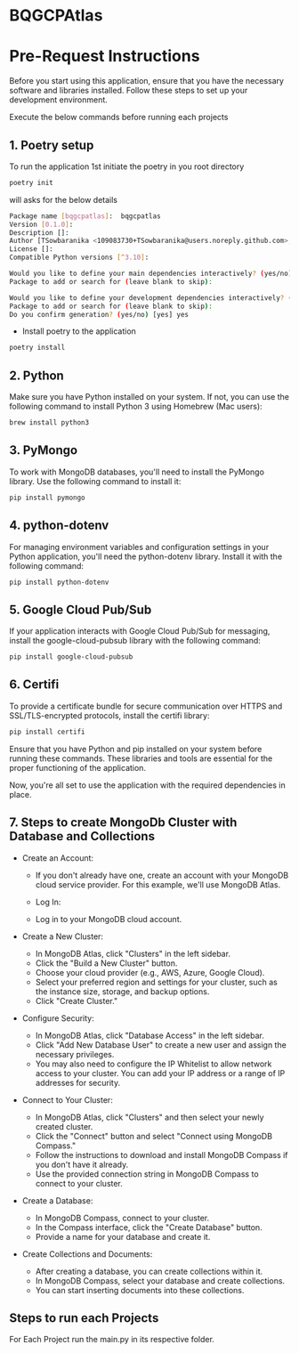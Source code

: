 # BQGCPAtlas

# Pre-Request Instructions

Before you start using this application, ensure that you have the necessary software and libraries installed. Follow these steps to set up your development environment. 

Execute the below commands before running each projects

## 1. Poetry setup
To run the application 1st initiate the poetry in you root directory

```bash
poetry init
```
will asks for the below details 

```bash
Package name [bqgcpatlas]:  bqgcpatlas
Version [0.1.0]:  
Description []:  
Author [TSowbaranika <109083730+TSowbaranika@users.noreply.github.com>, n to skip]:  
License []:  
Compatible Python versions [^3.10]:  

Would you like to define your main dependencies interactively? (yes/no) [yes] yes
Package to add or search for (leave blank to skip): 

Would you like to define your development dependencies interactively? (yes/no) [yes] yes
Package to add or search for (leave blank to skip):
Do you confirm generation? (yes/no) [yes] yes

```
- Install poetry to the application

```bash
poetry install
```


## 2. Python

Make sure you have Python installed on your system. If not, you can use the following command to install Python 3 using Homebrew (Mac users):

```bash
brew install python3
```

## 3. PyMongo
To work with MongoDB databases, you'll need to install the PyMongo library. Use the following command to install it:

```bash
pip install pymongo
```

## 4. python-dotenv
For managing environment variables and configuration settings in your Python application, you'll need the python-dotenv library. Install it with the following command:

```bash
pip install python-dotenv
```

## 5. Google Cloud Pub/Sub
If your application interacts with Google Cloud Pub/Sub for messaging, install the google-cloud-pubsub library with the following command:

```bash
pip install google-cloud-pubsub
```

## 6. Certifi
To provide a certificate bundle for secure communication over HTTPS and SSL/TLS-encrypted protocols, install the certifi library:

```bash
pip install certifi
```

Ensure that you have Python and pip installed on your system before running these commands. These libraries and tools are essential for the proper functioning of the application.

Now, you're all set to use the application with the required dependencies in place.

## 7. Steps to create MongoDb Cluster with Database and Collections

- Create an Account:

  * If you don't already have one, create an account with your MongoDB cloud service provider. For this example, we'll use MongoDB Atlas.

  * Log In:

  * Log in to your MongoDB cloud account.

- Create a New Cluster:

  * In MongoDB Atlas, click "Clusters" in the left sidebar.
  * Click the "Build a New Cluster" button.
  * Choose your cloud provider (e.g., AWS, Azure, Google Cloud).
  * Select your preferred region and settings for your cluster, such as the instance size, storage, and backup options.
  * Click "Create Cluster."

- Configure Security:

  * In MongoDB Atlas, click "Database Access" in the left sidebar.
  * Click "Add New Database User" to create a new user and assign the necessary privileges.
  * You may also need to configure the IP Whitelist to allow network access to your cluster. You can add your IP address or a range of IP addresses for security.

- Connect to Your Cluster:

  * In MongoDB Atlas, click "Clusters" and then select your newly created cluster.
  * Click the "Connect" button and select "Connect using MongoDB Compass."
  * Follow the instructions to download and install MongoDB Compass if you don't have it already.
  * Use the provided connection string in MongoDB Compass to connect to your cluster.

- Create a Database:

  * In MongoDB Compass, connect to your cluster.
  * In the Compass interface, click the "Create Database" button.
  * Provide a name for your database and create it.

- Create Collections and Documents:

  * After creating a database, you can create collections within it.
  * In MongoDB Compass, select your database and create collections.
  * You can start inserting documents into these collections.

## Steps to run each Projects

For Each Project run the main.py in its respective folder.
